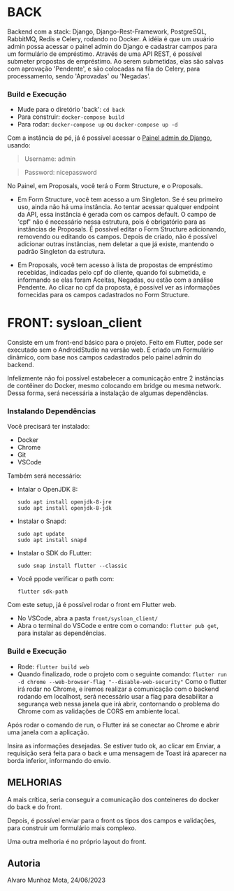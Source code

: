 # BACK

Backend com a stack: Django, Django-Rest-Framework, PostgreSQL, RabbitMQ,
Redis e Celery, rodando no Docker.
A idéia é que um usuário admin possa acessar o painel admin do Django e
cadastrar campos para um formulário de empréstimo.
Através de uma API REST, é possível submeter propostas de empréstimo.
Ao serem submetidas, elas são salvas com aprovação 'Pendente', e são colocadas
na fila do Celery, para processamento, sendo 'Aprovadas' ou 'Negadas'.


### Build e Execução
 - Mude para o diretório 'back': `cd back`
 - Para construir: `docker-compose build`
 - Para rodar: `docker-compose up` ou `docker-compose up -d`

Com a instância de pé, já é possível acessar o 
[Painel admin do Django](http://0.0.0.0:8000/), usando:
   > Username: admin
   
   > Password: nicepassword

No Painel, em Proposals, você terá o Form Structure, e o Proposals.

 - Em Form Structure, você tem acesso a um Singleton. Se é seu primeiro uso, ainda não
há uma instância. Ao tentar acessar qualquer endpoint da API, essa instância é
gerada com os campos default. O campo de 'cpf' não é necessário nessa estrutura, pois
é obrigatório para as instâncias de Proposals.
É possível editar o Form Structure adicionando, removendo ou editando os campos.
Depois de criado, não é possível adicionar outras instâncias, nem deletar a que já existe,
mantendo o padrão Singleton da estrutura.

- Em Proposals, você tem acesso à lista de propostas de empréstimo recebidas, indicadas
pelo cpf do cliente, quando foi submetida, e informando se elas foram Aceitas, Negadas,
ou estão com a análise Pendente. Ao clicar no cpf da proposta, é possível ver as informações
fornecidas para os campos cadastrados no Form Structure.


# FRONT: sysloan_client

Consiste em um front-end básico para o projeto.
Feito em Flutter, pode ser executado sem o AndroidStudio na versão web.
É criado um Formulário dinâmico, com base nos campos cadastrados pelo
painel admin do backend.

Infelizmente não foi possível estabelecer a comunicação entre 2 instâncias
de contêiner do Docker, mesmo colocando em bridge ou mesma network.
Dessa forma, será necessária a instalação de algumas dependências.


### Instalando Dependências
Você precisará ter instalado:
 - Docker
 - Chrome
 - Git
 - VSCode

Também será necessário:
 - Intalar o OpenJDK 8:
    ```
    sudo apt install openjdk-8-jre
    sudo apt install openjdk-8-jdk
    ```
 - Instalar o Snapd:
    ```
    sudo apt update
    sudo apt install snapd
    ```
 - Instalar o SDK do FLutter:
    ```
    sudo snap install flutter --classic
    ```
 - Você ppode verificar  o path com:
    ```
    flutter sdk-path
    ```

Com este setup, já é possível rodar o front em Flutter web.
 - No VSCode, abra a pasta `front/sysloan_client/`
 - Abra o terminal do VSCode e entre com o comando: `flutter pub get`,
 para instalar as dependências.

### Build e Execução
 - Rode: `flutter build web`
 - Quando finalizado, rode o projeto com o seguinte comando:
    `flutter run -d chrome --web-browser-flag "--disable-web-security"`
 Como o flutter irá rodar no Chrome, e iremos realizar a comunicação com
 o backend rodando em localhost, será necessário usar a flag para desabilitar
 a segurança web nessa janela que irá abrir, contornando o problema do Chrome
 com as validações de CORS em ambiente local.

Após rodar o comando de run, o Flutter irá se conectar ao Chrome e abrir uma
janela com a aplicação.

Insira as informações desejadas. Se estiver tudo ok, ao clicar em Enviar,
a requisição será feita para o back e uma mensagem de Toast irá aparecer na borda
inferior, informando do envio.


## MELHORIAS

A mais crítica, seria conseguir a comunicação dos conteineres do docker do back e do front.

Depois, é possível enviar para o front os tipos dos campos e validações, para construir um
formulário mais complexo.

Uma outra melhoria é no próprio layout do front.

## Autoria
Alvaro Munhoz Mota, 24/06/2023